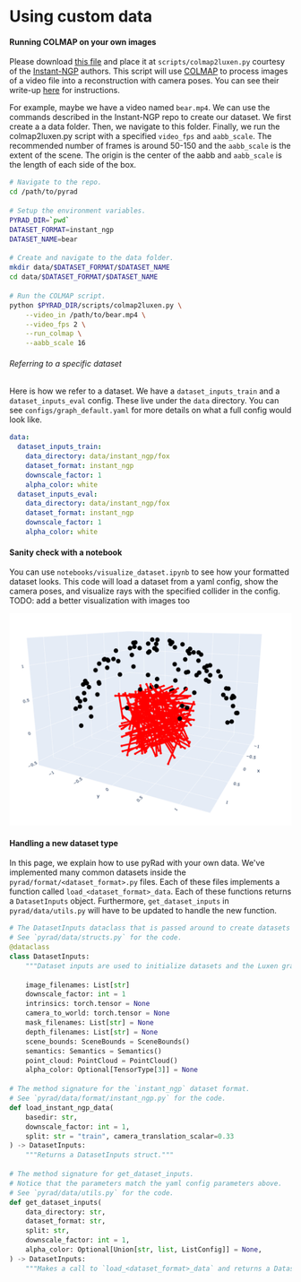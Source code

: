 # Using custom data

#### Running COLMAP on your own images

Please download [this file](https://github.com/NVlabs/instant-ngp/blob/07d8e2ca7232f97397ab73af9b56c7db639d3445/scripts/colmap2luxen.py) and place it at `scripts/colmap2luxen.py` courtesy of the [Instant-NGP](https://github.com/NVlabs/instant-ngp) authors. This script will use [COLMAP](https://github.com/colmap/colmap) to process images of a video file into a reconstruction with camera poses. You can see their write-up [here](https://github.com/NVlabs/instant-ngp/blob/master/docs/luxen_dataset_tips.md) for instructions.

For example, maybe we have a video named `bear.mp4`. We can use the commands described in the Instant-NGP repo to create our dataset. We first create a a data folder. Then, we navigate to this folder. Finally, we run the colmap2luxen.py script with a specified `video_fps` and `aabb_scale`. The recommended number of frames is around 50-150 and the `aabb_scale` is the extent of the scene. The origin is the center of the aabb and `aabb_scale` is the length of each side of the box.

```bash
# Navigate to the repo.
cd /path/to/pyrad

# Setup the environment variables.
PYRAD_DIR=`pwd`
DATASET_FORMAT=instant_ngp
DATASET_NAME=bear

# Create and navigate to the data folder.
mkdir data/$DATASET_FORMAT/$DATASET_NAME
cd data/$DATASET_FORMAT/$DATASET_NAME

# Run the COLMAP script.
python $PYRAD_DIR/scripts/colmap2luxen.py \
    --video_in /path/to/bear.mp4 \
    --video_fps 2 \
    --run_colmap \
    --aabb_scale 16
```

###### Referring to a specific dataset

Here is how we refer to a dataset. We have a `dataset_inputs_train` and a `dataset_inputs_eval` config. These live under the `data` directory. You can see `configs/graph_default.yaml` for more details on what a full config would look like.

```yaml
data:
  dataset_inputs_train:
    data_directory: data/instant_ngp/fox
    dataset_format: instant_ngp
    downscale_factor: 1
    alpha_color: white
  dataset_inputs_eval:
    data_directory: data/instant_ngp/fox
    dataset_format: instant_ngp
    downscale_factor: 1
    alpha_color: white
```

#### Sanity check with a notebook

You can use `notebooks/visualize_dataset.ipynb` to see how your formatted dataset looks. This code will load a dataset from a yaml config, show the camera poses, and visualize rays with the specified collider in the config. TODO: add a better visualization with images too

![visualize_dataset](media/creating_dataset_visualize_dataset.png)

#### Handling a new dataset type

In this page, we explain how to use pyRad with your own data. We've implemented many common datasets inside the `pyrad/format/<dataset_format>.py` files. Each of these files implements a function called `load_<dataset_format>_data`. Each of these functions returns a `DatasetInputs` object. Furthermore, `get_dataset_inputs` in `pyrad/data/utils.py` will have to be updated to handle the new function.

```python
# The DatasetInputs dataclass that is passed around to create datasets and initialize the graphs.
# See `pyrad/data/structs.py` for the code.
@dataclass
class DatasetInputs:
    """Dataset inputs are used to initialize datasets and the Luxen graph."""

    image_filenames: List[str]
    downscale_factor: int = 1
    intrinsics: torch.tensor = None
    camera_to_world: torch.tensor = None
    mask_filenames: List[str] = None
    depth_filenames: List[str] = None
    scene_bounds: SceneBounds = SceneBounds()
    semantics: Semantics = Semantics()
    point_cloud: PointCloud = PointCloud()
    alpha_color: Optional[TensorType[3]] = None

# The method signature for the `instant_ngp` dataset format.
# See `pyrad/data/format/instant_ngp.py` for the code.
def load_instant_ngp_data(
    basedir: str,
    downscale_factor: int = 1,
    split: str = "train", camera_translation_scalar=0.33
) -> DatasetInputs:
    """Returns a DatasetInputs struct."""

# The method signature for get_dataset_inputs.
# Notice that the parameters match the yaml config parameters above.
# See `pyrad/data/utils.py` for the code.
def get_dataset_inputs(
    data_directory: str,
    dataset_format: str,
    split: str,
    downscale_factor: int = 1,
    alpha_color: Optional[Union[str, list, ListConfig]] = None,
) -> DatasetInputs:
    """Makes a call to `load_<dataset_format>_data` and returns a DatasetInputs struct."""
```

